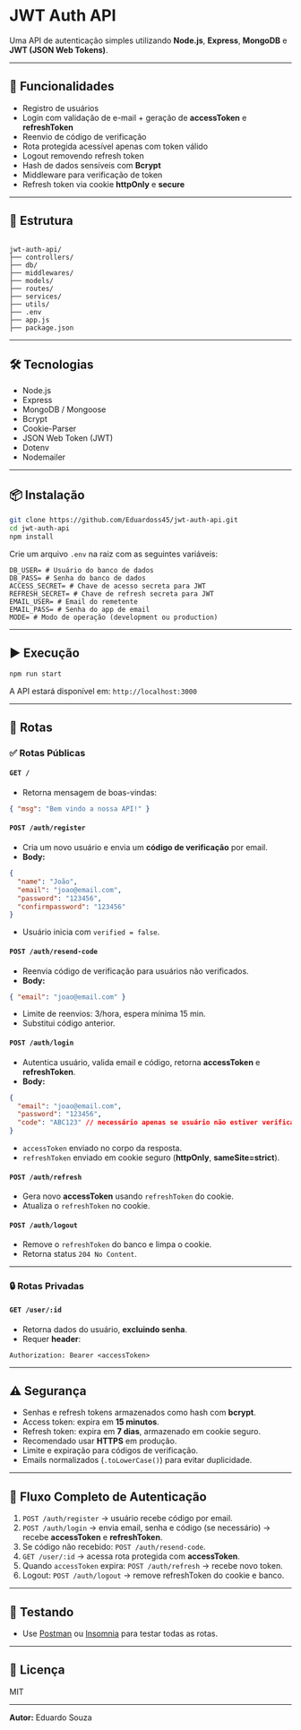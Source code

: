 # JWT Auth API

Uma API de autenticação simples utilizando **Node.js**, **Express**, **MongoDB** e **JWT (JSON Web Tokens)**.

---

## 🔐 Funcionalidades

- Registro de usuários
- Login com validação de e-mail + geração de **accessToken** e **refreshToken**
- Reenvio de código de verificação
- Rota protegida acessível apenas com token válido
- Logout removendo refresh token
- Hash de dados sensíveis com **Bcrypt**
- Middleware para verificação de token
- Refresh token via cookie **httpOnly** e **secure**

---

## 📁 Estrutura

```

jwt-auth-api/
├── controllers/
├── db/
├── middlewares/
├── models/
├── routes/
├── services/
├── utils/
├── .env
├── app.js
├── package.json

```

---

## 🛠️ Tecnologias

- Node.js
- Express
- MongoDB / Mongoose
- Bcrypt
- Cookie-Parser
- JSON Web Token (JWT)
- Dotenv
- Nodemailer

---

## 📦 Instalação

```bash
git clone https://github.com/Eduardoss45/jwt-auth-api.git
cd jwt-auth-api
npm install
```

Crie um arquivo `.env` na raiz com as seguintes variáveis:

```env
DB_USER= # Usuário do banco de dados
DB_PASS= # Senha do banco de dados
ACCESS_SECRET= # Chave de acesso secreta para JWT
REFRESH_SECRET= # Chave de refresh secreta para JWT
EMAIL_USER= # Email do remetente
EMAIL_PASS= # Senha do app de email
MODE= # Modo de operação (development ou production)
```

---

## ▶️ Execução

```bash
npm run start
```

A API estará disponível em: `http://localhost:3000`

---

## 📌 Rotas

### ✅ Rotas Públicas

#### `GET /`

- Retorna mensagem de boas-vindas:

```json
{ "msg": "Bem vindo a nossa API!" }
```

#### `POST /auth/register`

- Cria um novo usuário e envia um **código de verificação** por email.
- **Body:**

```json
{
  "name": "João",
  "email": "joao@email.com",
  "password": "123456",
  "confirmpassword": "123456"
}
```

- Usuário inicia com `verified = false`.

#### `POST /auth/resend-code`

- Reenvia código de verificação para usuários não verificados.
- **Body:**

```json
{ "email": "joao@email.com" }
```

- Limite de reenvios: 3/hora, espera mínima 15 min.
- Substitui código anterior.

#### `POST /auth/login`

- Autentica usuário, valida email e código, retorna **accessToken** e **refreshToken**.
- **Body:**

```json
{
  "email": "joao@email.com",
  "password": "123456",
  "code": "ABC123" // necessário apenas se usuário não estiver verificado
}
```

- `accessToken` enviado no corpo da resposta.
- `refreshToken` enviado em cookie seguro (**httpOnly**, **sameSite=strict**).

#### `POST /auth/refresh`

- Gera novo **accessToken** usando `refreshToken` do cookie.
- Atualiza o `refreshToken` no cookie.

#### `POST /auth/logout`

- Remove o `refreshToken` do banco e limpa o cookie.
- Retorna status `204 No Content`.

---

### 🔒 Rotas Privadas

#### `GET /user/:id`

- Retorna dados do usuário, **excluindo senha**.
- Requer **header**:

```
Authorization: Bearer <accessToken>
```

---

## ⚠️ Segurança

- Senhas e refresh tokens armazenados como hash com **bcrypt**.
- Access token: expira em **15 minutos**.
- Refresh token: expira em **7 dias**, armazenado em cookie seguro.
- Recomendado usar **HTTPS** em produção.
- Limite e expiração para códigos de verificação.
- Emails normalizados (`.toLowerCase()`) para evitar duplicidade.

---

## 🔄 Fluxo Completo de Autenticação

1. `POST /auth/register` → usuário recebe código por email.
2. `POST /auth/login` → envia email, senha e código (se necessário) → recebe **accessToken** e **refreshToken**.
3. Se código não recebido: `POST /auth/resend-code`.
4. `GET /user/:id` → acessa rota protegida com **accessToken**.
5. Quando `accessToken` expira: `POST /auth/refresh` → recebe novo token.
6. Logout: `POST /auth/logout` → remove refreshToken do cookie e banco.

---

## 🧪 Testando

- Use [Postman](https://www.postman.com/) ou [Insomnia](https://insomnia.rest/) para testar todas as rotas.

---

## 📄 Licença

MIT

---

**Autor:** Eduardo Souza
